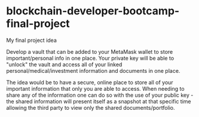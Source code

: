 # blockchain-developer-bootcamp-final-project
My final project idea

Develop a vault that can be added to your MetaMask wallet to store important/personal info in one place.
Your private key will be able to "unlock" the vault and access all of your linked personal/medical/investment information and documents in one place. 

The idea would be to have a secure, online place to store all of your important information that only you are able to access. When needing to share any of the information one can do so with the use of your public key - the shared information will present itself as a snapshot at that specific time allowing the third party to view only the shared documents/portfolio. 
